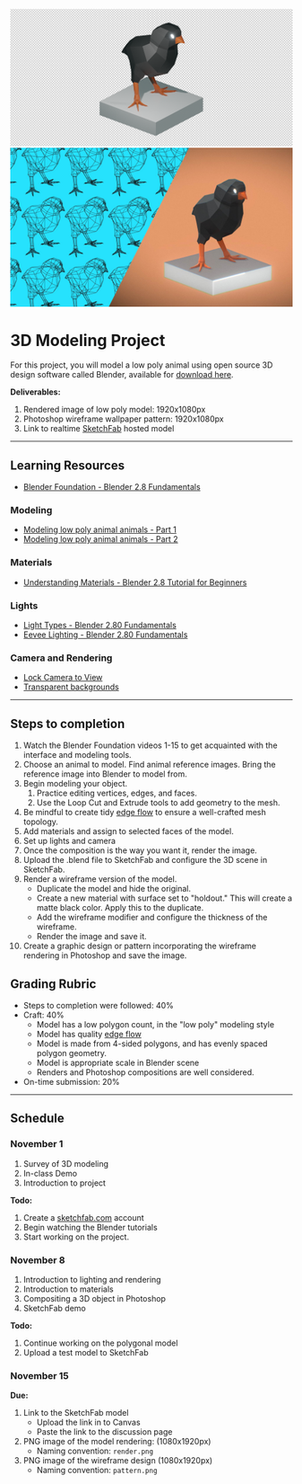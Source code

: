 ![low poly 3D bird render](/assets/bird.png)  
![low poly 3D bird](/assets/bird-compressed-comp.jpg)

# 3D Modeling Project

For this project, you will model a low poly animal using open source 3D design software called Blender, available for [download here](https://www.blender.org/).

**Deliverables:**

1. Rendered image of low poly model: 1920x1080px 
2. Photoshop wireframe wallpaper pattern: 1920x1080px
3. Link to realtime [SketchFab](https://sketchfab.com/3d-models/bird-982fd7195bf34bc3884e06c26aba167d) hosted model

---

## Learning Resources

* [Blender Foundation - Blender 2.8 Fundamentals](https://www.youtube.com/watch?v=MF1qEhBSfq4&list=PLa1F2ddGya_-UvuAqHAksYnB0qL9yWDO6)

### Modeling

* [Modeling low poly animal animals - Part 1](https://www.youtube.com/watch?v=6mT4XFJYq-4)
* [Modeling low poly animal animals - Part 2](https://www.youtube.com/watch?v=456-XCXG_D0)

### Materials

* [Understanding Materials - Blender 2.8 Tutorial for Beginners](https://www.youtube.com/watch?v=nBdGm_d_8XE)

### Lights

* [Light Types - Blender 2.80 Fundamentals](https://www.youtube.com/watch?v=FdbnzfjoOJU&list=PLa1F2ddGya_-UvuAqHAksYnB0qL9yWDO6&index=21)
* [Eevee Lighting - Blender 2.80 Fundamentals](https://www.youtube.com/watch?v=MFNurQ1AF2I)

### Camera and Rendering

* [Lock Camera to View](https://www.youtube.com/watch?v=g5UZRF0RXbs)
* [Transparent backgrounds](https://www.youtube.com/watch?v=I-M_TIA9H-U)

---

## Steps to completion

1. Watch the Blender Foundation videos 1-15 to get acquainted with the interface and modeling tools.
2. Choose an animal to model. Find animal reference images. Bring the reference image into Blender to model from.
3. Begin modeling your object.
   1. Practice editing vertices, edges, and faces.
   2. Use the Loop Cut and Extrude tools to add geometry to the mesh.
4. Be mindful to create tidy [edge flow](https://www.youtube.com/watch?v=Lip59doQQRk) to ensure a well-crafted mesh topology.
5. Add materials and assign to selected faces of the model.
6. Set up lights and camera
7. Once the composition is the way you want it, render the image.
8. Upload the .blend file to SketchFab and configure the 3D scene in SketchFab.
9. Render a wireframe version of the model.
   * Duplicate the model and hide the original.
   * Create a new material with surface set to "holdout." This will create a matte black color. Apply this to the duplicate.
   * Add the wireframe modifier and configure the thickness of the wireframe.
   * Render the image and save it.
10. Create a graphic design or pattern incorporating the wireframe rendering in Photoshop and save the image.

## Grading Rubric

* Steps to completion were followed: 40%
* Craft: 40%
  * Model has a low polygon count, in the "low poly" modeling style
  * Model has quality [edge flow](https://www.youtube.com/watch?v=Lip59doQQRk)
  * Model is made from 4-sided polygons, and has evenly spaced polygon geometry.
  * Model is appropriate scale in Blender scene
  * Renders and Photoshop compositions are well considered.
* On-time submission: 20%

---

## Schedule

### November 1

1. Survey of 3D modeling
2. In-class Demo
3. Introduction to project

**Todo:**

1. Create a [sketchfab.com](https://sketchfab.com) account
2. Begin watching the Blender tutorials
3. Start working on the project.

### November 8

1. Introduction to lighting and rendering
2. Introduction to materials
3. Compositing a 3D object in Photoshop
4. SketchFab demo

**Todo:**

1. Continue working on the polygonal model
2. Upload a test model to SketchFab

### November 15

**Due:**

1. Link to the SketchFab model
   * Upload the link in to Canvas
   * Paste the link to the discussion page
2. PNG image of the model rendering: \(1080x1920px\)
   * Naming convention: `render.png`
3. PNG image of the wireframe design \(1080x1920px\)
   * Naming convention: `pattern.png`



